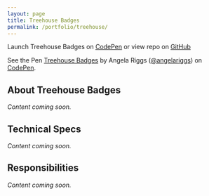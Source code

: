 ```yaml
---
layout: page
title: Treehouse Badges
permalink: /portfolio/treehouse/
---
```

  
<p>Launch Treehouse Badges on <a href='http://codepen.io/angelariggs/full/gpGgNj/'>CodePen</a> or view repo on <a href='https://github.com/angelariggs/treehouse-badges'>GitHub</a></p>

<div id='treehouse-embed'>
	<p data-height="300" data-theme-id="17586" data-slug-hash="gpGgNj" data-default-tab="result" data-user="angelariggs" class='codepen'>See the Pen <a href='http://codepen.io/angelariggs/pen/gpGgNj/'>Treehouse Badges</a> by Angela Riggs (<a href='http://codepen.io/angelariggs'>@angelariggs</a>) on <a href='http://codepen.io'>CodePen</a>.</p>
	<script async src="//assets.codepen.io/assets/embed/ei.js"></script>
</div>

<h2 class='project-sec-header'>About Treehouse Badges</h2>
<p><i>Content coming soon.</i></p>

<h2 class='project-sec-header'>Technical Specs</h2>
<p><i>Content coming soon.</i></p>

<h2 class='project-sec-header'>Responsibilities</h2>
<p><i>Content coming soon.</i></p>